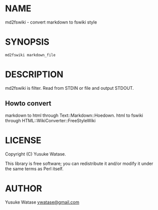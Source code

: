 
# NAME

md2fswiki - convert markdown to fswiki style

# SYNOPSIS

    md2fswiki markdown_file

# DESCRIPTION

md2fswiki is filter. Read from STDIN or file and output STDOUT.

## Howto convert

markdown to html through Text::Markdown::Hoedown.
html to fswiki through HTML::WikiConverter::FreeStyleWiki

# LICENSE

Copyright (C) Yusuke Watase.

This library is free software; you can redistribute it and/or modify
it under the same terms as Perl itself.

# AUTHOR

Yusuke Watase <ywatase@gmail.com>
